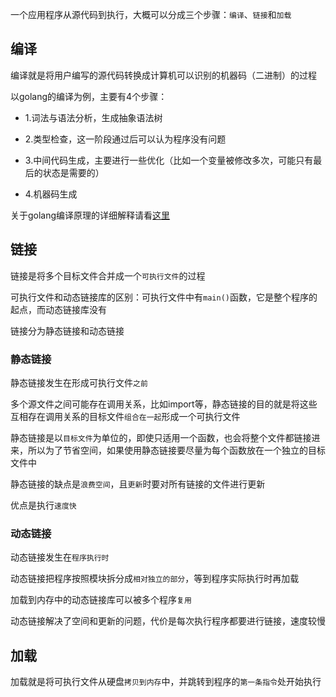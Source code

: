 一个应用程序从源代码到执行，大概可以分成三个步骤：`编译`、`链接`和`加载`

## 编译

编译就是将用户编写的源代码转换成计算机可以识别的机器码（二进制）的过程

以golang的编译为例，主要有4个步骤：

- 1.词法与语法分析，生成抽象语法树

- 2.类型检查，这一阶段通过后可以认为程序没有问题

- 3.中间代码生成，主要进行一些优化（比如一个变量被修改多次，可能只有最后的状态是需要的）

- 4.机器码生成

关于golang编译原理的详细解释请看[这里](https://draveness.me/golang/docs/part1-prerequisite/ch02-compile/golang-compile-intro/)

## 链接

链接是将多个目标文件合并成一个`可执行文件`的过程

可执行文件和动态链接库的区别：可执行文件中有`main()`函数，它是整个程序的起点，而动态链接库没有

链接分为静态链接和动态链接

### 静态链接

静态链接发生在形成可执行文件`之前`

多个源文件之间可能存在调用关系，比如import等，静态链接的目的就是将这些互相存在调用关系的目标文件`组合在一起`形成一个可执行文件

静态链接是以`目标文件`为单位的，即使只适用一个函数，也会将整个文件都链接进来，所以为了节省空间，如果使用静态链接要尽量为每个函数放在一个独立的目标文件中

静态链接的缺点是`浪费空间`，且`更新`时要对所有链接的文件进行更新

优点是执行`速度快`

### 动态链接

动态链接发生在`程序执行时`

动态链接把程序按照模块拆分成`相对独立的部分`，等到程序实际执行时再加载

加载到内存中的动态链接库可以被多个程序`复用`

动态链接解决了空间和更新的问题，代价是每次执行程序都要进行链接，速度较慢

## 加载

加载就是将可执行文件从硬盘`拷贝到内存`中，并跳转到程序的`第一条指令`处开始执行
